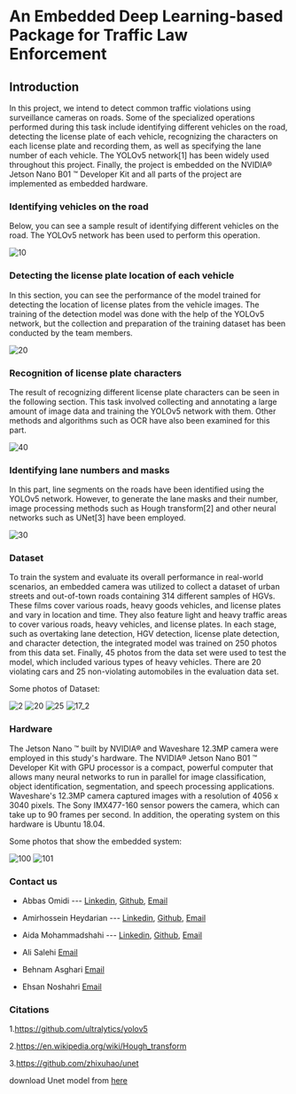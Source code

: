 # An Embedded Deep Learning-based Package for Traffic Law Enforcement


## Introduction
In this project, we intend to detect common traffic violations using surveillance cameras on roads.
Some of the specialized operations performed during this task include identifying different vehicles on the road, detecting the license plate of each vehicle, recognizing the characters on each license plate and recording them, as well as specifying the lane number of each vehicle. 
The YOLOv5 network[1] has been widely used throughout this project. Finally, the project is embedded on the NVIDIA® Jetson Nano B01 ™ Developer Kit and all parts of the project are implemented as embedded hardware.


### Identifying vehicles on the road
Below, you can see a sample result of identifying different vehicles on the road. The YOLOv5 network has been used to perform this operation.

![10](https://user-images.githubusercontent.com/61683254/117567325-12808c80-b0d1-11eb-906c-80c51df0fde1.PNG)

### Detecting the license plate location of each vehicle
In this section, you can see the performance of the model trained for detecting the location of license plates from the vehicle images.
The training of the detection model was done with the help of the YOLOv5 network, but the collection and preparation of the training dataset has been conducted by the team members. 

![20](https://user-images.githubusercontent.com/61683254/117567443-a94d4900-b0d1-11eb-9653-d4ec5f55b8c5.PNG)

### Recognition of license plate characters
The result of recognizing different license plate characters can be seen in the following section.
This task involved collecting and annotating a large amount of image data and training the YOLOv5 network with them. Other methods and algorithms such as OCR have also been examined for this part.

![40](https://user-images.githubusercontent.com/61683254/117567713-8d967280-b0d2-11eb-99cf-084b9f4dd8e6.PNG)

### Identifying lane numbers and masks
In this part, line segments on the roads have been identified using the YOLOv5 network. 
However, to generate the lane masks and their number, image processing methods such as Hough transform[2] and other neural networks such as UNet[3] have been employed.

![30](https://user-images.githubusercontent.com/61683254/117567846-4361c100-b0d3-11eb-909e-062b24d50791.PNG)

### Dataset
To train the system and evaluate its overall performance in real-world scenarios, an embedded camera was utilized to collect a dataset of urban streets and out-of-town roads containing 314 different samples of HGVs. These films cover various roads, heavy goods vehicles, and license plates and vary in location and time. They also feature light and heavy traffic areas to cover various roads, heavy vehicles, and license plates. In each stage, such as overtaking lane detection, HGV detection, license plate detection, and character detection, the integrated model was trained on 250 photos from this data set. Finally, 45 photos from the data set were used to test the model, which included various types of heavy vehicles. There are 20 violating cars and 25 non-violating automobiles in the evaluation data set.

Some photos of Dataset:

![2](https://user-images.githubusercontent.com/61683254/125813984-98dbece1-a542-4345-8196-2d0b6e5a6344.png)
![20](https://user-images.githubusercontent.com/61683254/125813994-1fd1c8fb-26e1-4b9a-9cf3-fc45938b1ba8.png)
![25](https://user-images.githubusercontent.com/61683254/125814011-58181439-a756-491e-80bf-782388b9fcf5.png)
![17_2](https://user-images.githubusercontent.com/61683254/125814065-bb7ee05e-7d1f-4339-8946-0482f0cead60.png)



### Hardware
The Jetson Nano ™ built by NVIDIA® and Waveshare 12.3MP camera were employed in this study's hardware. The NVIDIA® Jetson Nano B01 ™ Developer Kit with GPU processor is a compact, powerful computer that allows many neural networks to run in parallel for image classification, object identification, segmentation, and speech processing applications. Waveshare's 12.3MP camera captured images with a resolution of 4056 x 3040 pixels. The Sony IMX477-160 sensor powers the camera, which can take up to 90 frames per second. In addition, the operating system on this hardware is Ubuntu 18.04.

Some photos that show the embedded system:

![100](https://user-images.githubusercontent.com/61683254/125813066-3b3f3291-bf8c-4281-bfd8-6f65125c462e.png)
![101](https://user-images.githubusercontent.com/61683254/125813174-1a66cc32-49a4-4958-8ba7-6594565a849c.jpg)


### Contact us
- Abbas Omidi --- [Linkedin](https://www.linkedin.com/in/abbasomidi77/), [Github](https://github.com/abbasomidi77), [Email](mailto:abbasomidi77@gmail.com)

- Amirhossein Heydarian ---  [Linkedin](https://www.linkedin.com/in/amirhosseinh77/), [Github](https://github.com/amirhosseinh77), [Email](mailto:amirhossein4633@gmail.com )

- Aida Mohammadshahi ---  [Linkedin](https://www.linkedin.com/in/aida-mohammadshahi-9845861b3/), [Github](https://github.com/aidamohammadshahi), [Email](mailto:aidamoshahi@gmail.com)

- Ali Salehi [Email](mailto:thealisalehi96@gmail.com)

- Behnam Asghari [Email](mailto:behnam.asghari1370@gmail.com)

- Ehsan Noshahri [Email](mailto:noshahriehsan@gmail.com)

### Citations
1.https://github.com/ultralytics/yolov5

2.https://en.wikipedia.org/wiki/Hough_transform

3.https://github.com/zhixuhao/unet

download Unet model from [here](https://drive.google.com/file/d/1P-LwX_eisBQULqKOQajFWTH011QPLutS/view?usp=sharing)

